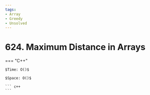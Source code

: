 ```yaml
---
tags:
- Array
- Greedy
- Unsolved
---
```



# 624. Maximum Distance in Arrays

=== "C++"

    $Time: O()$

    $Space: O()$

    ``` c++
    ```